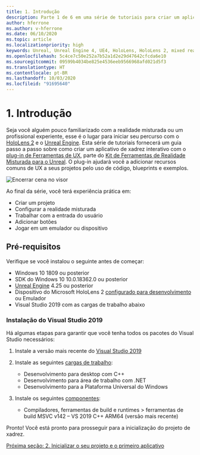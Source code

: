 ```yaml
---
title: 1. Introdução
description: Parte 1 de 6 em uma série de tutoriais para criar um aplicativo de xadrez simples usando o Unreal Engine 4 e o plug-in Ferramentas de UX do Kit de Ferramentas de Realidade Misturada
author: hferrone
ms.author: v-hferrone
ms.date: 06/10/2020
ms.topic: article
ms.localizationpriority: high
keywords: Unreal, Unreal Engine 4, UE4, HoloLens, HoloLens 2, mixed reality, tutorial, getting started, mrtk, uxt, UX Tools, documentation
ms.openlocfilehash: 5c4ce7c50e252a7b52a1d2e29d47642cfcda6e10
ms.sourcegitcommit: 09599b4034be825e4536eeb9566968afd021d5f3
ms.translationtype: HT
ms.contentlocale: pt-BR
ms.lasthandoff: 10/03/2020
ms.locfileid: "91695640"
---
```

# <a name="1-getting-started"></a>1. Introdução

Seja você alguém pouco familiarizado com a realidade misturada ou um profissional experiente, esse é o lugar para iniciar seu percurso com o [HoloLens 2](https://docs.microsoft.com/windows/mixed-reality/) e o [Unreal Engine](https://www.unrealengine.com/en-US/). Esta série de tutoriais fornecerá um guia passo a passo sobre como criar um aplicativo de xadrez interativo com o [plug-in de Ferramentas de UX](https://github.com/microsoft/MixedReality-UXTools-Unreal), parte do [Kit de Ferramentas de Realidade Misturada para o Unreal](https://github.com/microsoft/MixedRealityToolkit-Unreal). O plug-in ajudará você a adicionar recursos comuns de UX a seus projetos pelo uso de código, blueprints e exemplos. 

![Encerrar cena no visor](images/unreal-uxt/5-endscene.PNG)

Ao final da série, você terá experiência prática em:
* Criar um projeto
* Configurar a realidade misturada
* Trabalhar com a entrada do usuário
* Adicionar botões
* Jogar em um emulador ou dispositivo


## <a name="prerequisites"></a>Pré-requisitos
Verifique se você instalou o seguinte antes de começar:
* Windows 10 1809 ou posterior
* SDK do Windows 10 10.0.18362.0 ou posterior
* [Unreal Engine](https://www.unrealengine.com/en-US/get-now) 4.25 ou posterior
* Dispositivo do Microsoft HoloLens 2 [configurado para desenvolvimento](../../platform-capabilities-and-apis/using-visual-studio.md#enabling-developer-mode) ou Emulador
* Visual Studio 2019 com as cargas de trabalho abaixo

### <a name="installing-visual-studio-2019"></a>Instalação do Visual Studio 2019
Há algumas etapas para garantir que você tenha todos os pacotes do Visual Studio necessários:
1. Instale a versão mais recente do [Visual Studio 2019](https://visualstudio.microsoft.com/downloads/)
2. Instale as seguintes [cargas de trabalho](https://docs.microsoft.com/visualstudio/install/modify-visual-studio?#modify-workloads):
    * Desenvolvimento para desktop com C++
    * Desenvolvimento para área de trabalho com .NET
    * Desenvolvimento para a Plataforma Universal do Windows

3. Instale os seguintes [componentes](https://docs.microsoft.com/visualstudio/install/modify-visual-studio?#modify-individual-components):
    * Compiladores, ferramentas de build e runtimes > ferramentas de build MSVC v142 – VS 2019 C++ ARM64 (versão mais recente)

Pronto! Você está pronto para prosseguir para a inicialização do projeto de xadrez.

[Próxima seção: 2. Inicializar o seu projeto e o primeiro aplicativo](unreal-uxt-ch2.md)